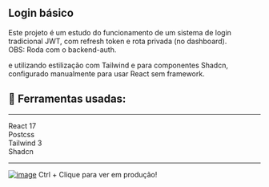 ## Login básico

Este projeto é um estudo do funcionamento de um sistema de login tradicional JWT, com refresh token e rota privada (no dashboard).  <br>
OBS: Roda com o backend-auth.

e utilizando estilização com Tailwind e para componentes Shadcn, configurado manualmente para usar React sem framework.

## 🔨 Ferramentas usadas:

---

React 17 <br> 
Postcss <br> 
Tailwind 3 <br>
Shadcn <br>

---

[![image](https://github.com/user-attachments/assets/b77023d5-910b-429b-a3ac-04e3d7ee372e)](https://atakiama-react-basic-login.netlify.app/)
Ctrl + Clique para ver em produção!
